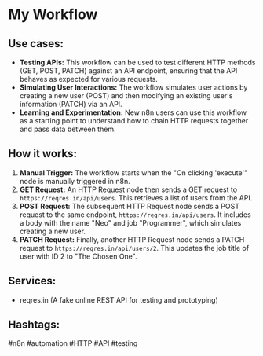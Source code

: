 # My Workflow

## Use cases:

*   **Testing APIs:** This workflow can be used to test different HTTP methods (GET, POST, PATCH) against an API endpoint, ensuring that the API behaves as expected for various requests.
*   **Simulating User Interactions:** The workflow simulates user actions by creating a new user (POST) and then modifying an existing user's information (PATCH) via an API.
*   **Learning and Experimentation:** New n8n users can use this workflow as a starting point to understand how to chain HTTP requests together and pass data between them.

## How it works:

1.  **Manual Trigger:** The workflow starts when the "On clicking 'execute'" node is manually triggered in n8n.
2.  **GET Request:** An HTTP Request node then sends a GET request to `https://reqres.in/api/users`. This retrieves a list of users from the API.
3.  **POST Request:** The subsequent HTTP Request node sends a POST request to the same endpoint, `https://reqres.in/api/users`.  It includes a body with the name "Neo" and job "Programmer", which simulates creating a new user.
4.  **PATCH Request:** Finally, another HTTP Request node sends a PATCH request to `https://reqres.in/api/users/2`. This updates the job title of user with ID 2 to "The Chosen One".

## Services:

*   reqres.in (A fake online REST API for testing and prototyping)

## Hashtags:

#n8n #automation #HTTP #API #testing
